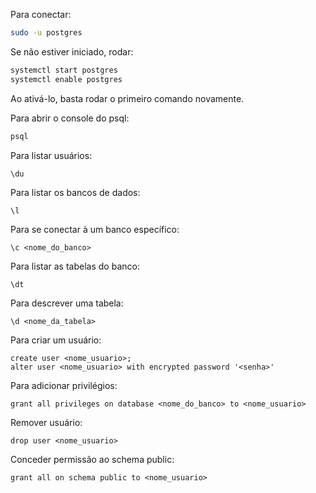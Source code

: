 
Para conectar:
```bash
sudo -u postgres
```

Se não estiver iniciado, rodar:
```bash
systemctl start postgres
systemctl enable postgres
```

Ao ativá-lo, basta rodar o primeiro comando novamente.

Para abrir o console do psql:
```bash
psql
```

Para listar usuários:
```psql
\du
```

Para listar os bancos de dados:
```psql
\l
```

Para se conectar à um banco específico:
```
\c <nome_do_banco>
```

Para listar as tabelas do banco:
```psql
\dt
```

Para descrever uma tabela:
```psql
\d <nome_da_tabela>
```

Para criar um usuário:
```psql
create user <nome_usuario>;
alter user <nome_usuario> with encrypted password '<senha>'
```

Para adicionar privilégios:
```psql
grant all privileges on database <nome_do_banco> to <nome_usuario>
```

Remover usuário:
```
drop user <nome_usuario>
```

Conceder permissão ao schema public:
```
grant all on schema public to <nome_usuario>
```